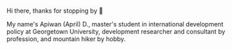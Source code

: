 Hi there, thanks for stopping by 👋

My name's Apiwan (April) D., master's student in international development policy at Georgetown University, development researcher and consultant by profession, and mountain hiker by hobby.
